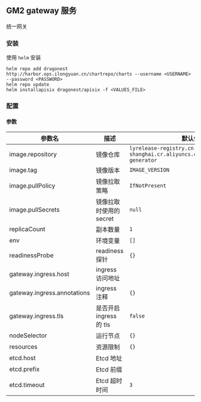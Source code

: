 ## GM2 gateway 服务

统一网关

### 安装

使用 `helm` 安装

```
helm repo add dragonest http://harbor.ops.ilongyuan.cn/chartrepo/charts --username <USERNAME> --password <PASSWORD>
helm repo update
helm installapisix dragonest/apisix -f <VALUES_FILE>
```

### 配置

#### 参数

| 参数名                            | 描述                                | 默认值                                                                               |
| --------------------------------- | ----------------------------------- | ------------------------------------------------------------------------------------ |
| image.repository                  | 镜像仓库                            | `lyrelease-registry.cn-shanghai.cr.aliyuncs.com/ly_release/gm2-generator`            |
| image.tag                         | 镜像版本                            | `IMAGE_VERSION`                                                                      |
| image.pullPolicy                  | 镜像拉取策略                        | `IfNotPresent`                                                                       |
| image.pullSecrets                 | 镜像拉取时使用的 secret             | `null`                                                                               |
| replicaCount                      | 副本数量                            | `1`                                                                                  |
| env                               | 环境变量                            | `[]`                                                                                 |
| readinessProbe                    | readiness 探针                      | `{}`                                                                                 |
| gateway.ingress.host              | ingress 访问地址                    |                                                                                      |
| gateway.ingress.annotations       | ingress 注释                        | `{}`                                                                                 |
| gateway.ingress.tls               | 是否开启 ingress 的 tls             | `false`                                                                              |
| nodeSelector                      | 运行节点                            | `{}`                                                                                 |
| resources                         | 资源限制                            | `{}`                                                                                 |
| etcd.host                         | Etcd 地址                           |                                                                                      |
| etcd.prefix                       | Etcd 前缀                           |                                                                                      |
| etcd.timeout                      | Etcd 超时时间                       | `3`                                                                                  |
